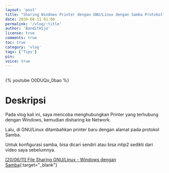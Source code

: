 ```yaml
---
layout: 'post'
title: "Sharing Windows Printer dengan GNU/Linux dengan Samba Protokol"
date: 2020-08-11 01:00
permalink: '/vlog/:title'
author: 'BanditHijo'
license: true
comments: true
toc: true
category: 'vlog'
tags: ['Tips']
pin:
voice: true
---
```


<div style="margin-top:30px;"></div>

{% youtube O0DUQx_0bao %}

# Deskripsi

Pada vlog kali ini, saya mencoba menghubungkan Printer yang terhubung dengan Windows, kemudian disharing ke Network.

Lalu, di GNU/Linux ditambahkan printer baru dengan alamat pada protokol Samba.

Untuk konfigurasi samba, bisa dicari sendiri atau bisa intip2 sedikti dari video saya sebelumnya.

[[20/06/11] File Sharing GNU/Linux - Windows dengan Samba](https://youtu.be/96NfapjTiEM){:target="_blank"}
